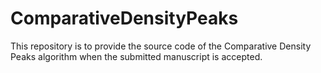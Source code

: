 # ComparativeDensityPeaks

This repository is to provide the source code of the Comparative Density Peaks algorithm when the submitted manuscript is accepted.
